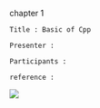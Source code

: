 

chapter 1

```
Title : Basic of Cpp
```

```
Presenter : 
```

```
Participants : 
```

```
reference : 
```

![](http://bookimg.gilbut.co.kr/book/BN001899/rn_view_BN001899.jpg)

